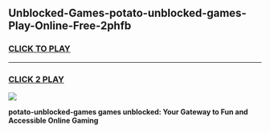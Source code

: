 
## Unblocked-Games-potato-unblocked-games-Play-Online-Free-2phfb
<h3>
<a href="https://premium76.site?title=potato-unblocked-games&ref=26A">CLICK TO PLAY</a></h3>
<hr>

<h3>
<a href="https://premium76.site?title=potato-unblocked-games&ref=26A">CLICK 2 PLAY</a>
  
</h3>

<a href="https://premium76.site?title=potato-unblocked-games&ref=26A"><img src="https://clearcache.store/games.png"></a>


**potato-unblocked-games games unblocked: Your Gateway to Fun and Accessible Online Gaming**
